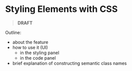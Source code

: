 # Styling Elements with CSS

<blockquote class="important">

__DRAFT__

</blockquote>

Outline:

- about the feature
- how to use it (UI)
  - in the styling panel
  - in the code panel
- brief explanation of constructing semantic class names

